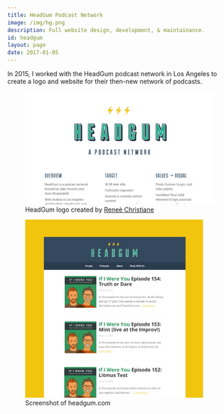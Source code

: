 ```yaml
---
title: HeadGum Podcast Network
image: /img/hg.png
description: Full website design, development, & maintainance.
id: headgum
layout: page
date: 2017-01-05
---
```

In 2015, I worked with the HeadGum podcast network in Los Angeles to create a logo and website for their then-new network of podcasts.

<figure class="border">
  <img src="/img/hg-1.jpg" alt="">
  <figcaption>HeadGum logo created by <a href="http://reneechristiane.com">Reneè Christiane</a></figcaption>
</figure>

<figure class="text-center">
  <img style="max-width: 400px;" src="/img/hg.jpg" alt="">
  <figcaption>Screenshot of headgum.com</figcaption>
</figure>